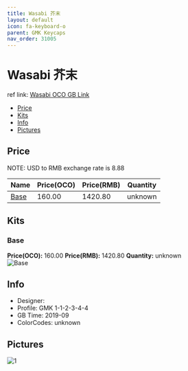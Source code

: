 ```yaml
---
title: Wasabi 芥末
layout: default
icon: fa-keyboard-o
parent: GMK Keycaps
nav_order: 31005
---
```


# Wasabi 芥末

ref link: [Wasabi OCO GB Link](https://www.originativeco.com/products/wasabi)

* [Price](#price)
* [Kits](#kits)
* [Info](#info)
* [Pictures](#pictures)


## Price  
NOTE: USD to RMB exchange rate is 8.88

| Name          | Price(OCO)    |  Price(RMB) | Quantity |
| ------------- | ------------ |  ---------- | -------- |
|[Base](#base)|160.00|1420.80|unknown|


## Kits
### Base
**Price(OCO):** 160.00    **Price(RMB):** 1420.80    **Quantity:** unknown  
<img src="{{ 'assets/images/gmk-keycaps/wasabi/kits_pics/base.jpg' | relative_url }}" alt="Base" class="image featured">


## Info
* Designer: 
* Profile: GMK 1-1-2-3-4-4
* GB Time: 2019-09
* ColorCodes: unknown 


## Pictures
<img src="{{ 'assets/images/gmk-keycaps/wasabi/rendering_pics/1.jpg' | relative_url }}" alt="1" class="image featured">
